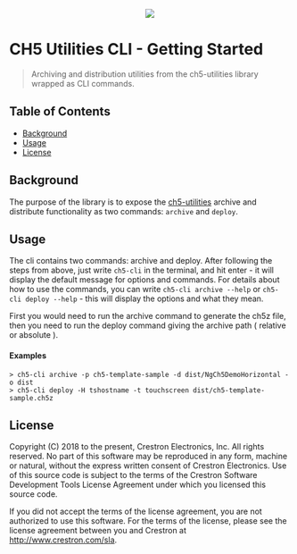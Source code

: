 <p align="center">
  <img src="https://kenticoprod.azureedge.net/kenticoblob/crestron/media/crestron/generalsiteimages/crestron-logo.png">
</p>
 
# CH5 Utilities CLI - Getting Started

> Archiving and distribution utilities from the ch5-utilities library wrapped as CLI commands.

## Table of Contents

- [Background](#background)
- [Usage](#usage)
- [License](#license)

## Background

The purpose of the library is to expose the [ch5-utilities](https://www.npmjs.com/package/@crestron/ch5-utilities) archive and distribute functionality as two commands: `archive` and `deploy`.


## Usage

The cli contains two commands: archive and deploy. After following the steps from above, just write `ch5-cli` in the terminal, and hit enter - it will display the default message for options and commands.
For details about how to use the commands, you can write `ch5-cli archive --help` or `ch5-cli deploy --help` - this will display the options and what they mean.


First you would need to run the archive command to generate the ch5z file, then you need to run the deploy command giving the archive path ( relative or absolute ).

#### Examples

```
> ch5-cli archive -p ch5-template-sample -d dist/NgCh5DemoHorizontal -o dist
> ch5-cli deploy -H tshostname -t touchscreen dist/ch5-template-sample.ch5z
```

## License

Copyright (C) 2018 to the present, Crestron Electronics, Inc.
All rights reserved.
No part of this software may be reproduced in any form, machine
or natural, without the express written consent of Crestron Electronics.
Use of this source code is subject to the terms of the Crestron Software 
Development Tools License Agreement under which you licensed this source code.

If you did not accept the terms of the license agreement,
you are not authorized to use this software. For the terms of the license,
please see the license agreement between you and Crestron at http://www.crestron.com/sla.
